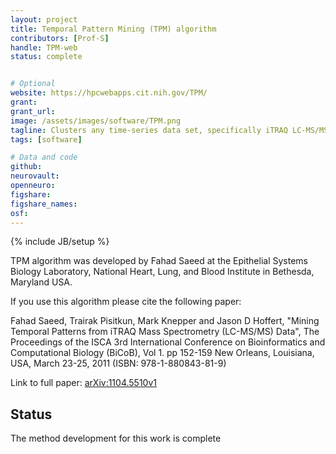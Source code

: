 ```yaml
---
layout: project
title: Temporal Pattern Mining (TPM) algorithm
contributors: [Prof-S]
handle: TPM-web
status: complete


# Optional
website: https://hpcwebapps.cit.nih.gov/TPM/
grant:
grant_url:
image: /assets/images/software/TPM.png
tagline: Clusters any time-series data set, specifically iTRAQ LC-MS/MS data sets
tags: [software]

# Data and code
github: 
neurovault:
openneuro:
figshare:
figshare_names:
osf:
---
```

{% include JB/setup %}

TPM algorithm was developed by Fahad Saeed at the Epithelial Systems Biology Laboratory, National Heart, Lung, and Blood Institute in Bethesda, Maryland USA.

If you use this algorithm please cite the following paper:

Fahad Saeed, Trairak Pisitkun, Mark Knepper and Jason D Hoffert, "Mining Temporal Patterns from iTRAQ Mass Spectrometry (LC-MS/MS) Data", The Proceedings of the ISCA 3rd International Conference on Bioinformatics and Computational Biology (BiCoB), Vol 1. pp 152-159 New Orleans, Louisiana, USA, March 23-25, 2011 (ISBN: 978-1-880843-81-9)

Link to full paper: [arXiv:1104.5510v1](https://arxiv.org/abs/1104.5510)




## Status 

The method development for this work is complete